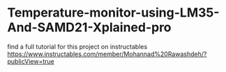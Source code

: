 # Temperature-monitor-using-LM35-And-SAMD21-Xplained-pro
find a full tutorial for this project on instructables 
https://www.instructables.com/member/Mohannad%20Rawashdeh/?publicView=true
